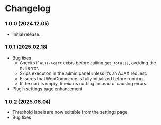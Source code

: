 # Changelog

### 1.0.0 (2024.12.05)
- Initial release.

### 1.0.1 (2025.02.18)
- Bug fixes
    - Checks if `WC()->cart` exists before calling `get_total()`, avoiding the null error.
    - Skips execution in the admin panel unless it’s an AJAX request.
    - Ensures that WooCommerce is fully initialized before running.
    - If the cart is empty, it returns nothing instead of causing errors.
- Plugin settings page enhancement

### 1.0.2 (2025.06.04)
- Threshold labels are now editable from the settings page
- Bug fixes